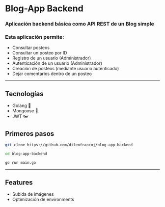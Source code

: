 # Blog-App Backend

<h3>Aplicación backend básica como API REST de un Blog simple </h3>

<h3>Esta aplicación permite: </h3>

- Consultar posteos
- Consultar un posteo por ID
- Registro de un usuario (Administrador)
- Autenticación de un usuario (Administrador)
- Creación de posteos (mediante usuario autenticado)
- Dejar comentarios dentro de un posteo

<hr/>

<h2> Tecnologías </h2>

- Golang 🚀
- Mongoose 👀
- JWT 👓

<h2> Primeros pasos </h2>

```bash
git clone https://github.com/dileofrancoj/blog-app-backend

cd blog-app-backend

go run main.go
```

<hr>
<h2>Features</h2>

- Subida de imágenes
- Optimización de environments
